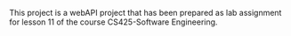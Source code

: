 This project is a webAPI project that has been prepared as lab assignment for lesson 11 of the course CS425-Software Engineering.
